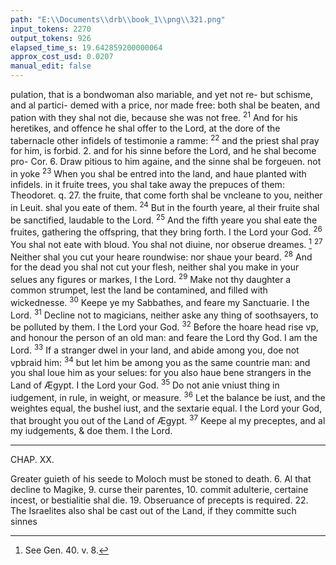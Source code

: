 ```yaml
---
path: "E:\\Documents\\drb\\book_1\\png\\321.png"
input_tokens: 2270
output_tokens: 926
elapsed_time_s: 19.642859200000064
approx_cost_usd: 0.0207
manual_edit: false
---
```

pulation, that is a bondwoman also mariable, and yet not re- but schisme, and al partici-
demed with a price, nor made free: both shal be beaten, and pation with
they shal not die, because she was not free. <sup>21</sup> And for his heretikes, and
offence he shal offer to the Lord, at the dore of the tabernacle other infidels
of testimonie a ramme: <sup>22</sup> and the priest shal pray for him, is forbid. 2.
and for his sinne before the Lord, and he shal become pro- Cor. 6. Draw
pitious to him againe, and the sinne shal be forgeuen. not in yoke
<sup>23</sup> When you shal be entred into the land, and haue planted with infidels.
in it fruite trees, you shal take away the prepuces of them: Theodoret. q. 27.
the fruite, that come forth shal be vncleane to you, neither in Leuit.
shal you eate of them. <sup>24</sup> But in the fourth yeare, al their
fruite shal be sanctified, laudable to the Lord. <sup>25</sup> And the
fifth yeare you shal eate the fruites, gathering the offspring,
that they bring forth. I the Lord your God. <sup>26</sup> You shal not
eate with bloud. You shal not diuine, nor obserue dreames. [^1]
<sup>27</sup> Neither shal you cut your heare roundwise: nor shaue
your beard. <sup>28</sup> And for the dead you shal not cut your flesh,
neither shal you make in your selues any figures or markes,
I the Lord. <sup>29</sup> Make not thy daughter a common strumpet,
lest the land be contamined, and filled with wickednesse.
<sup>30</sup> Keepe ye my Sabbathes, and feare my Sanctuarie. I the
Lord. <sup>31</sup> Decline not to magicians, neither aske any thing of
soothsayers, to be polluted by them. I the Lord your God.
<sup>32</sup> Before the hoare head rise vp, and honour the person of
an old man: and feare the Lord thy God. I am the Lord.
<sup>33</sup> If a stranger dwel in your land, and abide among you, doe
not vpbraid him: <sup>34</sup> but let him be among you as the same
countrie man: and you shal loue him as your selues: for you
also haue bene strangers in the Land of Ægypt. I the Lord
your God. <sup>35</sup> Do not anie vniust thing in iudgement, in rule,
in weight, or measure. <sup>36</sup> Let the balance be iust, and the
weightes equal, the bushel iust, and the sextarie equal. I the
Lord your God, that brought you out of the Land of Ægypt.
<sup>37</sup> Keepe al my preceptes, and al my iudgements, & doe them.
I the Lord.

<hr>

CHAP. XX.

[^1]: See Gen. 40. v. 8.

<aside>Greater guieth of his seede to Moloch must be stoned to death. 6. Al that
decline to Magike, 9. curse their parentes, 10. commit adulterie, certaine
incest, or bestialitie shal die. 19. Obseruance of precepts is required. 22.
The Israelites also shal be cast out of the Land, if they committe such
sinnes</aside>